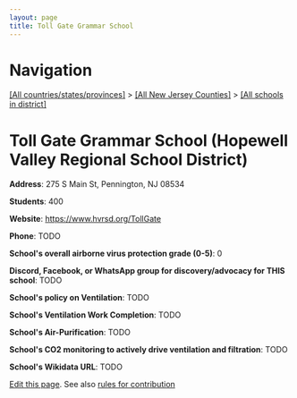 ```yaml
---
layout: page
title: Toll Gate Grammar School
---
```

# Navigation

[[All countries/states/provinces]](../../..) > [[All New Jersey Counties]](../..) > [[All schools in district]](..)

# Toll Gate Grammar School (Hopewell Valley Regional School District)

**Address**: 275 S Main St, Pennington, NJ 08534

**Students**: 400

**Website**: <https://www.hvrsd.org/TollGate>

**Phone**: TODO

**School's overall airborne virus protection grade (0-5)**: 0

**Discord, Facebook, or WhatsApp group for discovery/advocacy for THIS school**: TODO

**School's policy on Ventilation**: TODO

**School's Ventilation Work Completion**: TODO

**School's Air-Purification**: TODO

**School's CO2 monitoring to actively drive ventilation and filtration**: TODO

**School's Wikidata URL**: TODO


[Edit this page](https://github.com/ventilate-schools/NJ/edit/main/./Mercer/Hopewell_Valley_Regional_School_District/Toll_Gate_Grammar_School.md). See also [rules for contribution](../../../contribution-rules/)